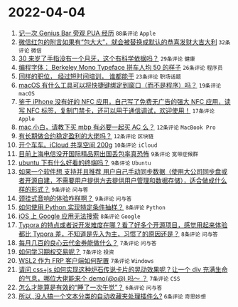 # 2022-04-04

1. [记一次 Genius Bar 旁观 PUA 经历](https://www.v2ex.com/t/844837) `88条评论` `Apple`
1. [微信红包的附言如果有“包大大”，就会被替换成默认的恭喜发财大吉大利](https://www.v2ex.com/t/844869) `32条评论` `微信`
1. [30 来岁了手指没有一个月牙，这个有科学依据吗？](https://www.v2ex.com/t/844856) `29条评论` `健康`
1. [编程字体： Berkeley Mono Typeface 拼车人均 50 的样子](https://www.v2ex.com/t/844846) `26条评论` `程序员`
1. [同样的职位， 经过短时间培训， 谁都能干](https://www.v2ex.com/t/844852) `23条评论` `职场话题`
1. [macOS 有什么工具可以将快捷键绑定到窗口（而不是程序）吗？](https://www.v2ex.com/t/844853) `19条评论` `macOS`
1. [鉴于 iPhone 没有好的 NFC 应用，自己写了免费无广告的强大 NFC 应用，读写 NFC 标签，复制门禁卡，还可以用于通信调试，欢迎使用！](https://www.v2ex.com/t/844843) `17条评论` `Apple`
1. [mac 小白，请教下买 mbp 有必要一起买 AC 么？](https://www.v2ex.com/t/844884) `12条评论` `MacBook Pro`
1. [有长期做合约稳定盈利的大佬吗？](https://www.v2ex.com/t/844860) `12条评论` `区块链`
1. [开个车车。iCloud 共享空间 200g](https://www.v2ex.com/t/844838) `10条评论` `iCloud`
1. [目前上海电信没开国际精品网出国丢包率真恐怖](https://www.v2ex.com/t/844883) `9条评论` `宽带症候群`
1. [ubuntu 下有什么好看的终端吗？](https://www.v2ex.com/t/844876) `9条评论` `Ubuntu`
1. [如果一个软件想 支持并且推荐 用户自己手动同步数据（使用大公司同步盘或者开源自建，不需要用户提供方去提供用户管理和数据存储），适合做成什么样的形式？](https://www.v2ex.com/t/844874) `9条评论` `问与答`
1. [颈挂式音响的体验咋样啊？](https://www.v2ex.com/t/844849) `9条评论` `问与答`
1. [如何使用 Python 实现特定条件抽样？](https://www.v2ex.com/t/844867) `8条评论` `Python`
1. [iOS 上 Google 应用无法搜索](https://www.v2ex.com/t/844854) `8条评论` `Google`
1. [Typora 的特点或者说开发难度在哪？看了好多个开源项目，感觉用起来体验都比 Typora 差，不知道是先入为主，习惯了的原因还是？](https://www.v2ex.com/t/844833) `8条评论` `问与答`
1. [每月几百的良心云代金券能做什么？](https://www.v2ex.com/t/844866) `7条评论` `问与答`
1. [如何学习期权交易呢？](https://www.v2ex.com/t/844863) `7条评论` `投资`
1. [WSL2 作为 FRP 客户端如何配置](https://www.v2ex.com/t/844862) `7条评论` `Windows`
1. [请问 css+js 如何实现这种炉石传说卡片的晃动效果呢？让一个 div 充满生命的气息，哪位大佬能来个 demo(*@ο@*) 吗～ ？](https://www.v2ex.com/t/844850) `7条评论` `CSS`
1. [怎么才能算是有效的“睡了一次午觉”？](https://www.v2ex.com/t/844881) `6条评论` `问与答`
1. [所以,,没人搞一个文本分类的自动收藏夹处理插件么?](https://www.v2ex.com/t/844859) `6条评论` `奇思妙想`
